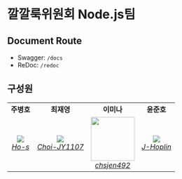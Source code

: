 # 깔깔룩위원회 Node.js팀

## Document Route

- Swagger: `/docs`
- ReDoc: `/redoc`

## 구성원

<table>
    <tr align="center">
        <td><B>주병호<B></td>
        <td><B>최재영<B></td>
        <td><B>이미나<B></td>
        <td><B>윤준호<B></td>
    </tr>
    <tr align="center">
        <td>
            <img src="https://github.com/Ho-s.png?size=100">
            <br>
            <a href="https://github.com/Ho-s"><I>Ho-s</I></a>
        </td>
        <td>
            <img src="https://github.com/Choi-JY1107.png?size=100">
            <br>
            <a href="https://github.com/Choi-JY1107"><I>Choi-JY1107</I></a>
        </td>
        <td>
          <img src="https://github.com/chsjen492.png?size=100" width="100">
            <br>
            <a href="https://github.com/chsjen492"><I>chsjen492</I></a>
        </td>
        <td>
          <img src="https://github.com/J-Hoplin.png?size=100">
            <br>
            <a href="https://github.com/J-Hoplin"><I>J-Hoplin</I></a>
        </td>
    </tr>
</table>
